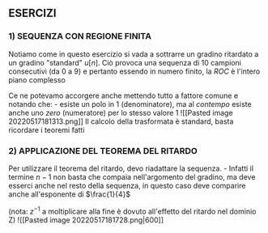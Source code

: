 ## ESERCIZI

### 1) SEQUENZA CON REGIONE FINITA
Notiamo come in questo esercizio si vada a sottrarre un gradino ritardato a un gradino "standard" $u[n]$.
Ciò provoca una sequenza di $10$ campioni consecutivi (da $0$ a $9$) e pertanto essendo in numero finito, la $ROC$ è l'intero piano complesso

Ce ne potevamo accorgere anche mettendo tutto a fattore comune e notando che:
	- esiste un polo in $1$ (denominatore), ma al *contempo* esiste anche uno *zero* (numeratore) per lo stesso valore $1$
![[Pasted image 20220517181313.png]]
Il calcolo della trasformata è standard, basta ricordare i teoremi fatti

### 2) APPLICAZIONE DEL TEOREMA DEL RITARDO
Per utilizzare il teorema del ritardo, devo riadattare la sequenza.
	- Infatti il termine $n-1$ non basta che compaia nell'argomento del gradino, ma deve esserci anche nel resto della sequenza, in questo caso deve comparire anche all'esponente di $\frac{1}{4}$

(nota: $z^{-1}$ a moltiplicare alla fine è dovuto all'effetto del ritardo nel dominio Z)
![[Pasted image 20220517181728.png|600]]
